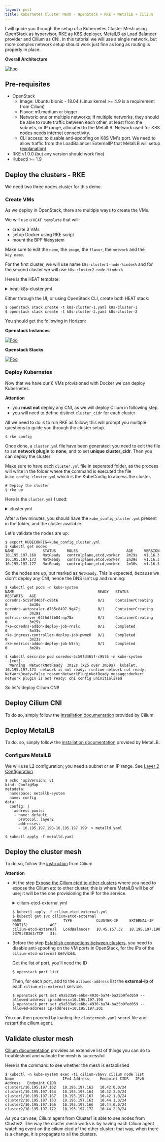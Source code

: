```yaml
---
layout: post
title: Kubernetes Cluster Mesh - OpenStack + RKE + MetalLB + Cilium
---
```


I will guide you through the setup of a Kubernetes Cluster Mesh using OpenStack as hypervisor, RKE as K8S deployer, MetalLB as Load Balancer provider and Cilium as CNI.
In this tutorial we will use a single network, but more complex network setup should work just fine as long as routing is properly in place.

**Overall Architecture**

<a href="https://raw.githubusercontent.com/adetalhouet/adetalhouet.github.io/master/images/2020-01-05-Kuberenetes_Cluster_Mesh/clustermesh.png" rel="Overall Architecture">![Foo](https://raw.githubusercontent.com/adetalhouet/adetalhouet.github.io/master/images/2020-01-05-Kuberenetes_Cluster_Mesh/clustermesh.png)</a>

## Pre-requisites
* OpenStack
	* Image: Ubuntu bionic - 18.04 (Linux kernel >= 4.9 is a requirement from Cilium)
	* Flavor: m1.medium or bigger
	* Network: one or multiple networks; if multiple networks, they should be able to route traffic between each other, at least from the subnets, or IP range, allocated to the MetalLB. Network used for K8S nodes needs internet connectivity.
	* CLI access: to disable anti-spoofing on K8S VM's port. We need to allow traffic from the LoadBalancer ExternalIP that MetalLB will setup ([explanation](https://MetalLB.universe.tf/installation/clouds/#MetalLB-on-openstack))
* RKE v1.0.0 (but any version  should  work fine)
* Kubectl >= 1.9


## Deploy the clusters - RKE
We need two three nodes cluster for this demo. 

### Create VMs
As we deploy in OpenStack, there are multiple ways to create the VMs.

We will use a `HEAT template` that will:
* create 3 VMs
* setup Docker using RKE script
* mount the BPF filesystem

Make sure to edit the `name`,  the `image`, the `flavor`, the `network` and the `key_name`.

For the first cluster, we will use name `k8s-cluster1-node-%index%` and for the second cluster we will use `k8s-cluster2-node-%index%`

Here is the HEAT template:

<details>
<summary>heat-k8s-cluster.yml</summary>

```
heat_template_version: 2015-04-30

resources:
  k8s-cluster1:
    type: OS::Heat::ResourceGroup
    properties:
      count: 3
      resource_def:
        type: OS::Nova::Server
        properties:
          name: k8s-cluster1-node-%index%
          flavor: m1.medium
          image: bionic-18.04
          networks:
            - network: vlan197_net
          key_name: adetalhouet
          security_groups:
            - default
          user_data: |
               #!/bin/sh
               # setup docker
               sudo apt update -y
               curl https://releases.rancher.com/install-docker/18.09.sh | sh
               sudo usermod -aG docker ubuntu
               # Add BPF as mount for Cilium
               sudo echo "bpffs                      /sys/fs/bpf             bpf     defaults 0 0" >> /etc/fstab
               sudo mount /sys/fs/bpffs
```

</details>

Either through the  UI, or using OpenStack CLI, create both HEAT stack:

```
$ openstack stack create -t k8s-cluster-1.yaml k8s-cluster-1
$ openstack stack create -t k8s-cluster-2.yaml k8s-cluster-2
```

You should get the following in Horizon:

**Openstack Instances**

<a href="https://raw.githubusercontent.com/adetalhouet/adetalhouet.github.io/master/images/2020-01-05-Kuberenetes_Cluster_Mesh/openstack-instances.png" rel="Openstack Instances">![Foo](https://raw.githubusercontent.com/adetalhouet/adetalhouet.github.io/master/images/2020-01-05-Kuberenetes_Cluster_Mesh/openstack-instances.png)</a>

**Openstack Stacks**

<a href="https://raw.githubusercontent.com/adetalhouet/adetalhouet.github.io/master/images/2020-01-05-Kuberenetes_Cluster_Mesh/openstack-stacks.png" rel="Openstack Instances">![Foo](https://raw.githubusercontent.com/adetalhouet/adetalhouet.github.io/master/images/2020-01-05-Kuberenetes_Cluster_Mesh/openstack-stacks.png)</a>

### Deploy Kubernetes
Now that we have our 6 VMs provisioned with Docker we can deploy Kubernetes. 

**Attention**
* you **must not** deploy any CNI, as we will deploy Cilium in following step.
* you will need to define distinct `cluster_cidr` for each cluster


All we need to do is to run RKE as follow; this will prompt you multiple questions to guide you through the cluster setup.

```
$ rke config
```
 
   Once done, a `cluster.yml` file have been generated; you need to edit the file to set **network plugin** to **none**, and to set **unique cluster_cidr**.  Then you can deploy the cluster
   
   Make sure to have each `cluster.yml` file in seperated folder, as the process will write in the folder where the command is executed the file `kube_config_cluster.yml` which is the KubeConfig to access the cluster.

```
# Deploy the cluster
$ rke up
```
Here is the `cluster.yml` I used:


<details>
<summary>cluster.yml</summary>

```
nodes:
- address: 10.195.197.165
  port: "22"
  internal_address: ""
  role:
  - controlplane
  - worker
  - etcd
  hostname_override: ""
  user: ubuntu
  docker_socket: /var/run/docker.sock
  ssh_key: ""
  ssh_key_path: ~/.ssh/id_rsa
  ssh_cert: ""
  ssh_cert_path: ""
  labels: {}
  taints: []
- address: 10.195.197.175
  port: "22"
  internal_address: ""
  role:
  - controlplane
  - worker
  - etcd
  hostname_override: ""
  user: ubuntu
  docker_socket: /var/run/docker.sock
  ssh_key: ""
  ssh_key_path: ~/.ssh/id_rsa
  ssh_cert: ""
  ssh_cert_path: ""
  labels: {}
  taints: []
- address: 10.195.197.170
  port: "22"
  internal_address: ""
  role:
  - controlplane
  - worker
  - etcd
  hostname_override: ""
  user: ubuntu
  docker_socket: /var/run/docker.sock
  ssh_key: ""
  ssh_key_path: ~/.ssh/id_rsa
  ssh_cert: ""
  ssh_cert_path: ""
  labels: {}
  taints: []
services:
  etcd:
    image: ""
    extra_args: {}
    extra_binds: []
    extra_env: []
    external_urls: []
    ca_cert: ""
    cert: ""
    key: ""
    path: ""
    uid: 0
    gid: 0
    snapshot: null
    retention: ""
    creation: ""
    backup_config: null
  kube-api:
    image: ""
    extra_args: {}
    extra_binds: []
    extra_env: []
    service_cluster_ip_range: 10.45.0.0/16
    service_node_port_range: ""
    pod_security_policy: false
    always_pull_images: false
    secrets_encryption_config: null
    audit_log: null
    admission_configuration: null
    event_rate_limit: null
  kube-controller:
    image: ""
    extra_args: {}
    extra_binds: []
    extra_env: []
    cluster_cidr: 10.44.0.0/16
    service_cluster_ip_range: 10.45.0.0/16
  scheduler:
    image: ""
    extra_args: {}
    extra_binds: []
    extra_env: []
  kubelet:
    image: ""
    extra_args: {}
    extra_binds: []
    extra_env: []
    cluster_domain: cluster.local
    infra_container_image: ""
    cluster_dns_server: 10.45.0.10
    fail_swap_on: false
    generate_serving_certificate: false
  kubeproxy:
    image: ""
    extra_args: {}
    extra_binds: []
    extra_env: []
network:
  plugin: none
  options: {}
  node_selector: {}
authentication:
  strategy: x509
  sans: []
  webhook: null
addons: ""
addons_include: []
system_images:
  etcd: rancher/coreos-etcd:v3.3.15-rancher1
  alpine: rancher/rke-tools:v0.1.51
  nginx_proxy: rancher/rke-tools:v0.1.51
  cert_downloader: rancher/rke-tools:v0.1.51
  kubernetes_services_sidecar: rancher/rke-tools:v0.1.51
  kubedns: rancher/k8s-dns-kube-dns:1.15.0
  dnsmasq: rancher/k8s-dns-dnsmasq-nanny:1.15.0
  kubedns_sidecar: rancher/k8s-dns-sidecar:1.15.0
  kubedns_autoscaler: rancher/cluster-proportional-autoscaler:1.7.1
  coredns: rancher/coredns-coredns:1.6.2
  coredns_autoscaler: rancher/cluster-proportional-autoscaler:1.7.1
  kubernetes: rancher/hyperkube:v1.16.3-rancher1
  flannel: rancher/coreos-flannel:v0.11.0-rancher1
  flannel_cni: rancher/flannel-cni:v0.3.0-rancher5
  calico_node: rancher/calico-node:v3.8.1
  calico_cni: rancher/calico-cni:v3.8.1
  calico_controllers: rancher/calico-kube-controllers:v3.8.1
  calico_ctl: ""
  calico_flexvol: rancher/calico-pod2daemon-flexvol:v3.8.1
  canal_node: rancher/calico-node:v3.8.1
  canal_cni: rancher/calico-cni:v3.8.1
  canal_flannel: rancher/coreos-flannel:v0.11.0
  canal_flexvol: rancher/calico-pod2daemon-flexvol:v3.8.1
  weave_node: weaveworks/weave-kube:2.5.2
  weave_cni: weaveworks/weave-npc:2.5.2
  pod_infra_container: rancher/pause:3.1
  ingress: rancher/nginx-ingress-controller:nginx-0.25.1-rancher1
  ingress_backend: rancher/nginx-ingress-controller-defaultbackend:1.5-rancher1
  metrics_server: rancher/metrics-server:v0.3.4
  windows_pod_infra_container: rancher/kubelet-pause:v0.1.3
ssh_key_path: ~/.ssh/id_rsa
ssh_cert_path: ""
ssh_agent_auth: false
authorization:
  mode: rbac
  options: {}
ignore_docker_version: false
kubernetes_version: ""
private_registries: []
ingress:
  provider: ""
  options: {}
  node_selector: {}
  extra_args: {}
  dns_policy: ""
  extra_envs: []
  extra_volumes: []
  extra_volume_mounts: []
cluster_name: ""
cloud_provider:
  name: ""
prefix_path: ""
addon_job_timeout: 0
bastion_host:
  address: ""
  port: ""
  user: ""
  ssh_key: ""
  ssh_key_path: ""
  ssh_cert: ""
  ssh_cert_path: ""
monitoring:
  provider: ""
  options: {}
  node_selector: {}
restore:
  restore: false
  snapshot_name: ""
dns: null
```
</details>

After a few minutes, you should have the `kube_config_cluster.yml` present in the folder, and the cluster available.

Let's validate the nodes are up:

```
$ export KUBECONFIG=kube_config_cluster.yml
$ kubectl get nodes
NAME             STATUS     ROLES                      AGE     VERSION
10.195.197.168   NotReady   controlplane,etcd,worker   2m29s   v1.16.3
10.195.197.173   NotReady   controlplane,etcd,worker   2m29s   v1.16.3
10.195.197.177   NotReady   controlplane,etcd,worker   2m30s   v1.16.3
```

So the nodes are up, but marked as `NotReady`. This is expected, because we didn't deploy any CNI, hence the DNS isn't up and running:

```
$ kubectl get pods -n kube-system
NAME                                      READY   STATUS              RESTARTS   AGE
coredns-5c59fd465f-c95t6                  0/1     ContainerCreating   0          3m30s
coredns-autoscaler-d765c8497-9g47j        0/1     ContainerCreating   0          3m29s
metrics-server-64f6dffb84-np78x           0/1     ContainerCreating   0          3m25s
rke-coredns-addon-deploy-job-rnslc        0/1     Completed           0          3m33s
rke-ingress-controller-deploy-job-pwmz8   0/1     Completed           0          3m23s
rke-metrics-addon-deploy-job-k5shj        0/1     Completed           0          3m28s

$ kubectl describe pod coredns-5c59fd465f-c95t6 -n kube-system
--[cut]--
  Warning  NetworkNotReady  3m12s (x25 over 3m59s)  kubelet, 10.195.197.173  network is not ready: runtime network not ready: NetworkReady=false reason:NetworkPluginNotReady message:docker: network plugin is not ready: cni config uninitialized
```

So let's deploy Cilium CNI!

## Deploy Cilium CNI
To do so, simply follow the [installation documentation](https://docs.cilium.io/en/v1.6/gettingstarted/k8s-install-etcd-operator/#k8s-install-etcd-operator) provided by Cilium: 

## Deploy MetalLB
To do. so, simply follow the [installation documentation](https://MetalLB.universe.tf/installation/#installation-by-manifest) provided by MetalLB.

### Configure MetalLB
We will use L2 configuration; you need a subnet or an IP range. See [Layer 2 Configuration](https://MetalLB.universe.tf/configuration/)

```
$ echo 'apiVersion: v1
kind: ConfigMap
metadata:
  namespace: metallb-system
  name: config
data:
  config: |
    address-pools:
    - name: default
      protocol: layer2
      addresses:
      - 10.195.197.190-10.195.197.199' > metalld.yaml

$ kubectl apply -f metalld.yaml
```
## Deploy the cluster mesh
To do so, follow the [instruction](https://docs.cilium.io/en/v1.6/gettingstarted/clustermesh/) from Cilium.

**Attention**
* At the step [Expose the Cilium etcd to other clusters](https://docs.cilium.io/en/v1.6/gettingstarted/clustermesh/) where you need to expose the Cilium etc to other cluster, this is where MetalLB will be of use; it will be the one provisioning the IP for the service.

    <details>
      <summary>cilium-etcd-external.yml</summary>

    ```
    apiVersion: v1
    kind: Service
    metadata:
      name: cilium-etcd-external
      namespace: kube-system
    spec:
      ports:
      - port: 2379
      selector:
        app: etcd
        etcd_cluster: cilium-etcd
        io.cilium/app: etcd-operator
      type: LoadBalancer
    ```

    </details>

    ```
    $ kubectl apply -f cilium-etcd-external.yml
    $ kubectl get svc cilium-etcd-external
    NAME                   TYPE           CLUSTER-IP     EXTERNAL-IP      PORT(S)          AGE
    cilium-etcd-external   LoadBalancer   10.45.157.32   10.195.197.190   2379:30363/TCP   31s
    ```

* Before the step [Establish connections between clusters](https://docs.cilium.io/en/v1.6/gettingstarted/clustermesh/#establish-connections-between-clusters), you need to disable anti-spoofing on the VM ports in OpenStack, for the IPs of the `cilium-etcd-external` services.

    Get the list of port, you'll need the ID

    ```
    $ openstack port list
    ```

    Then, for each port,  add to the `allowed-address` list the **external-ip** of each `cilium-etc-external` service.

    ```
    $ openstack port set e9a533a9-e6be-4930-ba74-ba25b9fed059 --allowed-address ip-address=10.195.197.190
    $ openstack port set e9a533a9-e6be-4930-ba74-ba25b9fed059 --allowed-address ip-address=10.195.197.201
    ```
You can then proceed by loading the `clustermesh.yaml` secret file and restart the cilium agent.

## Validate cluster mesh

[Cilium documentation](https://docs.cilium.io/en/v1.6/gettingstarted/clustermesh/#test-pod-connectivity-between-clusters) provides an extensive list of things you can do to troubleshoot and validate the mesh is successful.

Here is the command to see whether the mesh is established
```
$ kubectl -n kube-system exec -ti cilium-vb6vv cilium node list
Name                      IPv4 Address     Endpoint CIDR   IPv6 Address   Endpoint CIDR
cluster1/10.195.197.162   10.195.197.162   10.42.0.0/24
cluster1/10.195.197.164   10.195.197.164   10.42.2.0/24
cluster1/10.195.197.167   10.195.197.167   10.42.1.0/24
cluster2/10.195.197.163   10.195.197.163   10.44.1.0/24
cluster2/10.195.197.166   10.195.197.166   10.44.0.0/24
cluster2/10.195.197.172   10.195.197.172   10.44.2.0/24
```
As you can see, Cilium agent from Cluster1 is able to see nodes from Cluster2.
The way the cluster mesh works is by having each Cilium agent watching event on the cilium etcd of the other cluster; that way,  when there is a change, it is propagate to all the clusters.